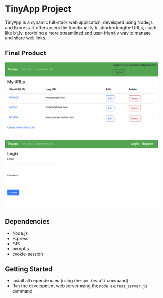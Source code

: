 # TinyApp Project

TinyApp is a dynamic full-stack web application, developed using Node.js and Express. It offers users the functionality to shorten lengthy URLs, much like bit.ly, providing a more streamlined and user-friendly way to manage and share web links.

## Final Product

!["Keep track of all your shortened URLS!"](./docs/urls-page.png)
!["Includes login functionality."](./docs/login-page.png)

## Dependencies

- Node.js
- Express
- EJS
- bcryptjs
- cookie-session

## Getting Started

- Install all dependencies (using the `npm install` command).
- Run the development web server using the `node express_server.js` command.